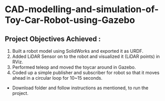 # CAD-modelling-and-simulation-of-Toy-Car-Robot-using-Gazebo
## Project Objectives Achieved :
1. Built a robot model using SolidWorks and exported it as URDF. 
2. Added LiDAR Sensor on to the robot and visualized it (LiDAR points) in RViz. 
3. Performed teleop and moved the toycar around in Gazebo. 
4. Coded up a simple publisher and subscriber for robot so that it moves ahead in a circular loop for 10~15 seconds.


* Download folder and follow instructions as mentioned, to run the project.

